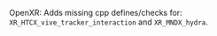 OpenXR: Adds missing cpp defines/checks for: `XR_HTCX_vive_tracker_interaction`
and `XR_MNDX_hydra`.
